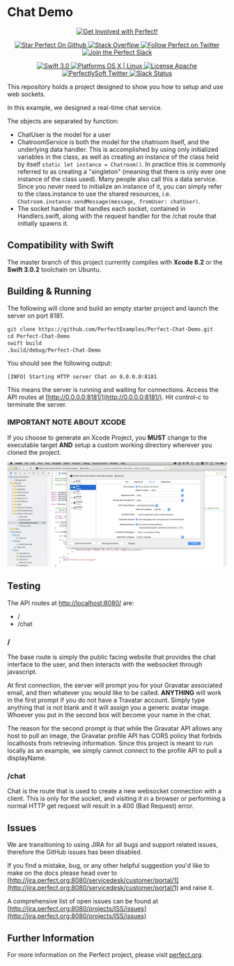 # Chat Demo

<p align="center">
    <a href="http://perfect.org/get-involved.html" target="_blank">
        <img src="http://perfect.org/assets/github/perfect_github_2_0_0.jpg" alt="Get Involved with Perfect!" width="854" />
    </a>
</p>

<p align="center">
    <a href="https://github.com/PerfectlySoft/Perfect" target="_blank">
        <img src="http://www.perfect.org/github/Perfect_GH_button_1_Star.jpg" alt="Star Perfect On Github" />
    </a>  
    <a href="http://stackoverflow.com/questions/tagged/perfect" target="_blank">
        <img src="http://www.perfect.org/github/perfect_gh_button_2_SO.jpg" alt="Stack Overflow" />
    </a>  
    <a href="https://twitter.com/perfectlysoft" target="_blank">
        <img src="http://www.perfect.org/github/Perfect_GH_button_3_twit.jpg" alt="Follow Perfect on Twitter" />
    </a>  
    <a href="http://perfect.ly" target="_blank">
        <img src="http://www.perfect.org/github/Perfect_GH_button_4_slack.jpg" alt="Join the Perfect Slack" />
    </a>
</p>

<p align="center">
    <a href="https://developer.apple.com/swift/" target="_blank">
        <img src="https://img.shields.io/badge/Swift-3.0-orange.svg?style=flat" alt="Swift 3.0">
    </a>
    <a href="https://developer.apple.com/swift/" target="_blank">
        <img src="https://img.shields.io/badge/Platforms-OS%20X%20%7C%20Linux%20-lightgray.svg?style=flat" alt="Platforms OS X | Linux">
    </a>
    <a href="http://perfect.org/licensing.html" target="_blank">
        <img src="https://img.shields.io/badge/License-Apache-lightgrey.svg?style=flat" alt="License Apache">
    </a>
    <a href="http://twitter.com/PerfectlySoft" target="_blank">
        <img src="https://img.shields.io/badge/Twitter-@PerfectlySoft-blue.svg?style=flat" alt="PerfectlySoft Twitter">
    </a>
    <a href="http://perfect.ly" target="_blank">
        <img src="http://perfect.ly/badge.svg" alt="Slack Status">
    </a>
</p>

This repository holds a project designed to show you how to setup and use web sockets. 

In this example, we designed a real-time chat service.

The objects are separated by function:

- ChatUser is the model for a user
- ChatroomService is both the model for the chatroom itself, and the underlying data handler. This is accomplished by using only initialized variables in the class, as well as creating an instance of the class held by itself `static let instance = Chatroom()`. In practice this is commonly referred to as creating a "singleton" (meaning that there is only ever one instance of the class used). Many people also call this a data service. Since you never need to initialize an instance of it, you can simply refer to the class.instance to use the shared resources, i.e. `Chatroom.instance.sendMessage(message, fromUser: chatUser)`.
- The socket handler that handles each socket, contained in Handlers.swift, along with the request handler for the /chat route that initially spawns it. 

## Compatibility with Swift

The master branch of this project currently compiles with **Xcode 8.2** or the **Swift 3.0.2** toolchain on Ubuntu.

## Building & Running

The following will clone and build an empty starter project and launch the server on port 8181.

```
git clone https://github.com/PerfectExamples/Perfect-Chat-Demo.git
cd Perfect-Chat-Demo
swift build
.build/debug/Perfect-Chat-Demo
```

You should see the following output:

```
[INFO] Starting HTTP server Chat on 0.0.0.0:8181
```

This means the server is running and waiting for connections. Access the API routes at [http://0.0.0.0:8181/](http://0.0.0.0:8181/). Hit control-c to terminate the server.

### IMPORTANT NOTE ABOUT XCODE

If you choose to generate an Xcode Project, you **MUST** change to the executable target **AND** setup a custom working directory wherever you cloned the project. 

![Proper Xcode Setup](https://github.com/PerfectExamples/Perfect-Chat-Demo/raw/master/Supporting/xcode.png)

## Testing

The API routes at [http://localhost:8080/](http://127.0.0.1:8080/) are:

- /
- /chat

### /

The base route is simply the public facing website that provides the chat interface to the user, and then interacts with the websocket through javascript. 

At first connection, the server will prompt you for your Gravatar associated email, and then whatever you would like to be called. **ANYTHING** will work in the first prompt if you do not have a Travatar account. Simply type anything that is not blank and it will assign you a generic avatar image. Whoever you put in the second box will become your name in the chat. 

The reason for the second prompt is that while the Gravatar API allows any host to pull an image, the Gravatar profile API has CORS policy that forbids localhosts from retrieving information. Since this project is meant to run locally as an example, we simply cannot connect to the profile API to pull a displayName. 

### /chat

Chat is the route that is used to create a new websocket connection with a client. This is only for the socket, and visiting it in a browser or performing a normal HTTP get request will result in a 400 (Bad Request) error. 

## Issues

We are transitioning to using JIRA for all bugs and support related issues, therefore the GitHub issues has been disabled.

If you find a mistake, bug, or any other helpful suggestion you'd like to make on the docs please head over to [http://jira.perfect.org:8080/servicedesk/customer/portal/1](http://jira.perfect.org:8080/servicedesk/customer/portal/1) and raise it.

A comprehensive list of open issues can be found at [http://jira.perfect.org:8080/projects/ISS/issues](http://jira.perfect.org:8080/projects/ISS/issues)



## Further Information
For more information on the Perfect project, please visit [perfect.org](http://perfect.org).

